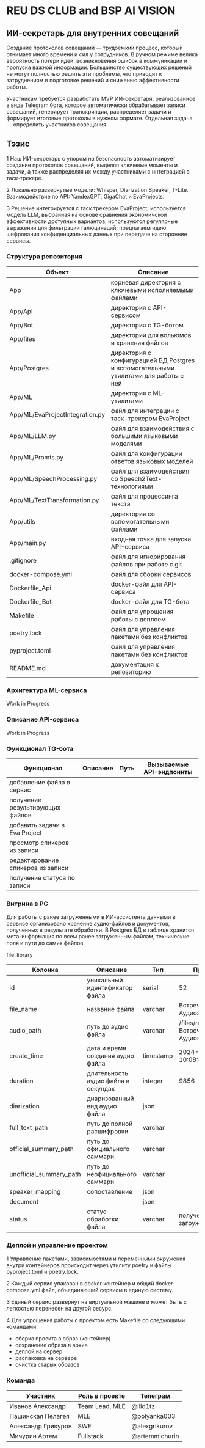 # REU DS CLUB and BSP AI VISION

## ИИ-секретарь для внутренних совещаний

Создание протоколов совещаний — трудоемкий процесс, который отнимает много времени и сил у сотрудников. В ручном режиме велика вероятность потери идей, возникновения ошибок в коммуникации и пропуска важной информации. Большинство существующих решений не могут полностью решить эти проблемы, что приводит к затруднениям в подготовке решений и снижению эффективности работы.

Участникам требуется разработать MVP ИИ-секретаря, реализованное в виде Telegram бота, которое автоматически обрабатывает записи совещаний, генерирует транскрипции, распределяет задачи и формирует итоговые протоколы в нужном формате.
Отдельная задача — определить участников совещания.

## Тэзис
1 Наш ИИ-секретарь с упором на безопасность автоматизирует создание протоколов совещаний, выделяя ключевые моменты и задачи, а также распределяя их между участниками с интеграцией в таск-трекере.

2 Локально развернутые модели: Whisper, Diarization Speaker, T-Lite. Взаимодействие по API: YandexGPT, GigaChat и EvaProjects.

3 Решение интегрируется с таск трекером EvaProject; используется модель LLM, выбранная на основе сравнения экономичской эффективности доступных вариантов; используются регулярные выражения для фильтрации галюцинаций; предлагаем идею шифрования конфиденциальных данных при передаче на сторонние сервисы.

### Структура репозитория
| **Объект**                      | **Описание**                                                                         |
|---------------------------------|--------------------------------------------------------------------------------------|
| App                             | корневая директория с ключевыми исполняемыми файлами                                 |
| App/Api                         | директория с API-сервисом                                                            |
| App/Bot                         | директория с TG-ботом                                                                |
| App/files                       | директории для вольюмов и хранения файлов                                            |
| App/Postgres                    | директория с конфигурацией БД Postgres и вспомогательными утилитами для работы с ней |
| App/ML                          | директория с ML-утилитами                                                            |
| App/ML/EvaProjectIntegration.py | файл для интеграции с таск-трекером EvaProject                                       |
| App/ML/LLM.py                   | файл для взаимодействия с большими языковыми моделями                                |
| App/ML/Promts.py                | файл для конфигурации ответов языковых моделей                                       |
| App/ML/SpeechProcessing.py      | файл для взаимодействия со Speech2Text-технологиями                                  |
| App/ML/TextTransformation.py    | файл для процессинга текста                                                          |
| App/utils                       | директория со вспомогательными файлами                                               |
| App/main.py                     | входная точка для запуска API-сервиса                                                |
| .gitignore                      | файл для игнорирования файлов при работе с git                                       |
| docker-compose.yml              | файл для сборки сервисов                                                             |
| Dockerfile_Api                  | docker-файл для API-сервиса                                                          |
| Dockerfile_Bot                  | docker-файл для TG-бота                                                              |
| Makefile                        | файл для упрощения работы с деплоем                                                  |
| poetry.lock                     | файл для управления пакетами без конфликтов                                          |
| pyproject.toml                  | файл для управления пакетами без конфликтов                                          |
| README.md                       | документация к репозиторию                                                           |

### Архитектура ML-сервиса
Work in Progress

### Описание API-сервиса
Work in Progress

### Функционал TG-бота

| **Функционал**                    | **Описание** | **Путь** | **Вызываемые API-эндпоинты** |
|-----------------------------------|--------------|----------|------------------------------|
| добавление файла в сервис         |              |          |                              |
| получение результирующих файлов   |              |          |                              |
| добавить задачи в Eva Project     |              |          |                              |
| просмотр спикеров из записи       |              |          |                              |
| редактирование спикеров из записи |              |          |                              |
| получение статуса по записи       |              |          |                              |

### Витрина в PG

Для работы с ранее загруженными в ИИ-ассистента данными в сервисе организовано хранение аудио-файлов и документов, полученных в результате обработки. В Postgres БД в таблице хранится мета-информация по всем ранее загруженным файлам, технические поля и пути до самих файлов.

file_library

| **Колонка**             | **Описание**                        | **Тип**   | **Пример**                                  |
|-------------------------|-------------------------------------|-----------|---------------------------------------------|
| id                      | уникальный идентификатор файла      | serial    | 52                                          |
| file_name               | название файла                      | varchar   | Встреча 2. Аудиозапись.mp3                  |
| audio_path              | путь до аудио файла                 | varchar   | /files/raw_audio/Встреча 2. Аудиозапись.mp3 |
| create_time             | дата и время создания аудио файла   | timestamp | 2024-09-05 10:08:49                         |
| duration                | длительность аудио файла в секундах | integer   | 9856                                        |
| diarization             | диаризованный вид аудио файла       | json      |                                             |
| full_text_path          | путь до полной расшифровки          | varchar   |                                             |
| official_summary_path   | путь до официального саммари        | varchar   |                                             |
| unofficial_summary_path | путь до неофициального саммари      | varchar   |                                             |
| speaker_mapping         | сопоставление                       | json      |                                             |
| document                |                                     | json      |                                             |
| status                  | статус обработки файла              | varchar   | получен и загружен                          |

### Деплой и управление проектом
1 Управление пакетами, зависимостями и переменными окружения внутри контейнеров происходит через утилиту poetry и файлы pyproject.toml и poetry.lock.

2 Каждый сервис упакован в docker контейнер и общий docker-compose.yml файл, объединяющий сервисы в единую систему.

3 Единый сервис развернут на виртуальной машине и может быть с легкостью перенесен на другой ресурс.

4 Для упрощения работы с проектом есть Makefile со следующими командами:
- сборка проекта в образ (контейнер)
- сохранение образа в архив
- деплой на сервер
- распаковка на сервере
- очистка старых образов

### Команда
| **Участник**       | **Роль в проекте**  | **Телеграм**   |
|--------------------|---------------------|----------------|
| Иванов Александр   | Team Lead, MLE      | @lild1tz       |
| Пашинская Пелагея  | MLE                 | @polyanka003   |
| Александр Грикуров | SWE                 | @аlexgrikurov  |
| Мичурин Артем      | Fullstack           | @artemmichurin |